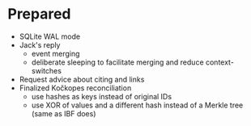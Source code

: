 Prepared
========

  * SQLite WAL mode
  * Jack's reply
      - event merging
      - deliberate sleeping to facilitate merging and reduce context-switches
  * Request advice about citing and links
  * Finalized Kočkopes reconciliation
      - use hashes as keys instead of original IDs
      - use XOR of values and a different hash instead of a Merkle tree
        (same as IBF does)

